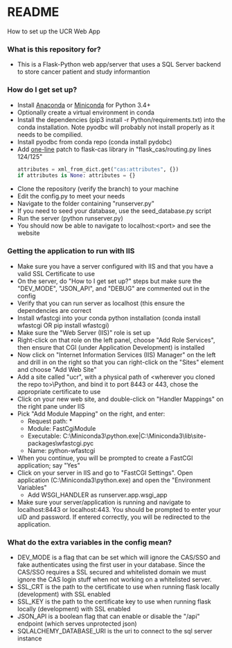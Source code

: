 # README #

How to set up the UCR Web App

### What is this repository for? ###

* This is a Flask-Python web app/server that uses a SQL Server backend to store cancer patient and study informantion

### How do I get set up? ###

* Install [Anaconda](https://www.continuum.io/downloads) or [Miniconda](http://conda.pydata.org/miniconda.html) for Python 3.4+
* Optionally create a virtual environment in conda
* Install the dependencies (pip3 install -r Python/requirements.txt) into the conda installation. Note pyodbc will probably not install properly as it needs to be compilied.
* Install pyodbc from conda repo (conda install pydobc)
* Add [one-line](https://github.com/cameronbwhite/Flask-CAS/issues/43) patch to flask-cas library in "flask_cas/routing.py lines 124/125"
    ```python
    attributes = xml_from_dict.get("cas:attributes", {})
    if attributes is None: attributes = {}
    ```
* Clone the repository (verify the branch) to your machine
* Edit the config.py to meet your needs
* Navigate to the folder containing "runserver.py"
* If you need to seed your database, use the seed_database.py script
* Run the server (python runserver.py)
* You should now be able to navigate to localhost:\<port\> and see the website

### Getting the application to run with IIS ###

* Make sure you have a server configured with IIS and that you have a valid SSL Certificate to use
* On the server, do "How to I get set up?" steps but make sure the "DEV_MODE", "JSON_API", and "DEBUG" are commented out in the config
* Verify that you can run server as localhost (this ensure the dependencies are correct
* Install wfastcgi into your conda python installation (conda install wfastcgi OR pip install wfastcgi)
* Make sure the "Web Server (IIS)" role is set up
* Right-click on that role on the left panel, choose "Add Role Services", then ensure that CGI (under Application Development) is installed
* Now click on "Internet Information Services (IIS) Manager" on the left and drill in on the right so that you can right-click on the "Sites" element and choose "Add Web Site"
* Add a site called "ucr", with a physical path of \<wherever you cloned the repo to\>\\Python, and bind it to port 8443 or 443, chose the appropriate certificate to use
* Click on your new web site, and double-click on "Handler Mappings" on the right pane under IIS
* Pick "Add Module Mapping" on the right, and enter:
    *	Request path: \*
    *  	Module: FastCgiModule
    *	Executable: C:\\Miniconda3\\python.exe|C:\\Miniconda3\\lib\\site-packages\\wfastcgi.pyc
    *	Name: python-wfastcgi
*	When you continue, you will be prompted to create a FastCGI application; say "Yes"
*	Click on your server in IIS and go to "FastCGI Settings". Open application (C:\\Miniconda3\\python.exe) and open the "Environment Variables"
    *	Add WSGI_HANDLER as runserver.app.wsgi_app
* Make sure your server/application is running and navigate to localhost:8443 or localhost:443. You should be prompted to enter your uID and password. If entered correctly, you will be redirected to the application.


### What do the extra variables in the config mean? ###

* DEV_MODE is a flag that can be set which will ignore the CAS/SSO and fake authenticates using the first user in your database. Since the CAS/SSO requires a SSL secured and whitelisted domain we must ignore the CAS login stuff when not working on a whitelisted server.
* SSL_CRT is the path to the certificate to use when running flask locally (development) with SSL enabled
* SSL_KEY is the path to the certificate key to use when running flask locally (development) with SSL enabled
* JSON_API is a boolean flag that can enable or disable the "/api" endpoint (which serves unprotected json)
* SQLALCHEMY_DATABASE_URI is the uri to connect to the sql server instance


